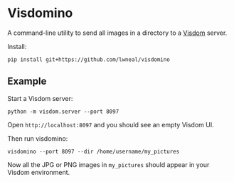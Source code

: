 # Visdomino

A command-line utility to send all images in a directory to a
[Visdom](https://github.com/facebookresearch/visdom) server.

Install:

```
pip install git+https://github.com/lwneal/visdomino
```

## Example

Start a Visdom server:

```
python -m visdom.server --port 8097
```
Open `http://localhost:8097` and you should see an empty Visdom UI.


Then run visdomino:

```
visdomino --port 8097 --dir /home/username/my_pictures
```

Now all the JPG or PNG images in `my_pictures` should appear in your
Visdom environment.
